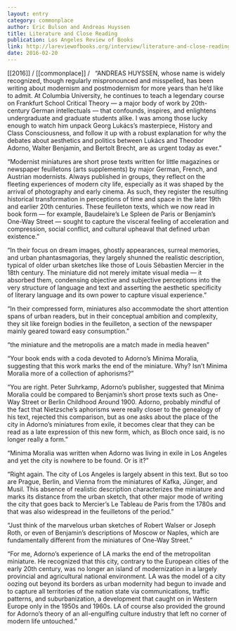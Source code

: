 ```yaml
---
layout: entry
category: commonplace
author: Eric Bulson and Andreas Huyssen
title: Literature and Close Reading
publication: Los Angeles Review of Books
link: http://lareviewofbooks.org/interview/literature-and-close-reading/
date: 2016-02-20
---
```


[[2016]] / [[commonplace]] / 
 
“ANDREAS HUYSSEN, whose name is widely recognized, though regularly mispronounced and misspelled, has been writing about modernism and postmodernism for more years than he’d like to admit. At Columbia University, he continues to teach a legendary course on Frankfurt School Critical Theory — a major body of work by 20th-century German intellectuals — that confounds, inspires, and enlightens undergraduate and graduate students alike. I was among those lucky enough to watch him unpack Georg Lukács’s masterpiece, History and Class Consciousness, and follow it up with a robust explanation for why the debates about aesthetics and politics between Lukács and Theodor Adorno, Walter Benjamin, and Bertolt Brecht, are as urgent today as ever.”

“Modernist miniatures are short prose texts written for little magazines or newspaper feuilletons (arts supplements) by major German, French, and Austrian modernists. Always published in groups, they reflect on the fleeting experiences of modern city life, especially as it was shaped by the arrival of photography and early cinema. As such, they register the resulting historical transformation in perceptions of time and space in the later 19th and earlier 20th centuries. These feuilleton texts, which we now read in book form — for example, Baudelaire’s Le Spleen de Paris or Benjamin’s One-Way Street — sought to capture the visceral feeling of acceleration and compression, social conflict, and cultural upheaval that defined urban existence.”

“In their focus on dream images, ghostly appearances, surreal memories, and urban phantasmagorias, they largely shunned the realistic description, typical of older urban sketches like those of Louis Sébastien Mercier in the 18th century. The miniature did not merely imitate visual media — it absorbed them, condensing objec­tive and subjective perceptions into the very structure of language and text and asserting the aesthetic specificity of literary language and its own power to capture visual experience.”

“In their compressed form, miniatures also accommodate the short attention spans of urban readers, but in their conceptual ambition and complexity, they sit like foreign bodies in the feuilleton, a section of the newspaper mainly geared toward easy consumption.”

“the miniature and the metropolis are a match made in media heaven”

“Your book ends with a coda devoted to Adorno’s Minima Moralia, suggesting that this work marks the end of the miniature. Why? Isn’t Minima Moralia more of a collection of aphorisms?”

“You are right. Peter Suhrkamp, Adorno’s publisher, suggested that Minima Moralia could be compared to Benjamin’s short prose texts such as One-Way Street or Berlin Childhood Around 1900. Adorno, probably mindful of the fact that Nietzsche’s aphorisms were really closer to the genealogy of his text, rejected this comparison, but as one asks about the place of the city in Adorno’s miniatures from exile, it becomes clear that they can be read as a late expression of this new form, which, as Bloch once said, is no longer really a form.”

“Minima Moralia was written when Adorno was living in exile in Los Angeles and yet the city is nowhere to be found. Or is it?”

“Right again. The city of Los Angeles is largely absent in this text. But so too are Prague, Berlin, and Vienna from the miniatures of Kafka, Jünger, and Musil. This absence of realistic description characterizes the miniature and marks its distance from the urban sketch, that other major mode of writing the city that goes back to Mercier’s Le Tableau de Paris from the 1780s and that was also widespread in the feuilletons of the period.”

“Just think of the marvelous urban sketches of Robert Walser or Joseph Roth, or even of Benjamin’s descriptions of Moscow or Naples, which are fundamentally different from the miniatures of One-Way Street.”

“For me, Adorno’s experience of LA marks the end of the metropolitan miniature. He recognized that this city, contrary to the European cities of the early 20th century, was no longer an island of modernization in a largely provincial and agricultural national environment. LA was the model of a city oozing out beyond its borders as urban modernity had begun to invade and to capture all territories of the nation state via communications, traffic patterns, and suburbanization, a development that caught on in Western Europe only in the 1950s and 1960s. LA of course also provided the ground for Adorno’s theory of an all-engulfing culture industry that left no corner of modern life untouched.”